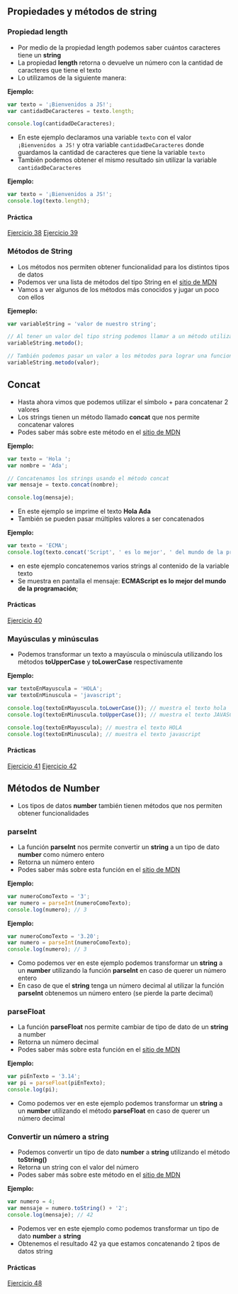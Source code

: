 ## Propiedades y métodos de string
### Propiedad length
* Por medio de la propiedad length podemos saber cuántos caracteres tiene un **string**
* La propiedad **length** retorna o devuelve un número con la cantidad de caracteres que tiene el texto
* Lo utilizamos de la siguiente manera:

**Ejemplo:**
```js
var texto = '¡Bienvenidos a JS!';
var cantidadDeCaracteres = texto.length;

console.log(cantidadDeCaracteres);
```

* En este ejemplo declaramos una variable `texto` con el valor `¡Bienvenidos a JS!` y otra variable `cantidadDeCaracteres` donde guardamos la cantidad de caracteres que tiene la variable `texto`
* También podemos obtener el mismo resultado sin utilizar la variable `cantidadDeCaracteres`

**Ejemplo:**
```js
var texto = '¡Bienvenidos a JS!';
console.log(texto.length);
```

#### Práctica
[Ejercicio 38](./ejercicios/ej38.md)
[Ejercicio 39](./ejercicios/ej39.md)

### Métodos de String
* Los métodos nos permiten obtener funcionalidad para los distintos tipos de datos
* Podemos ver una lista de métodos del tipo String en el [sitio de MDN](https://developer.mozilla.org/es/docs/Web/JavaScript/Referencia/Objetos_globales/String)
* Vamos a ver algunos de los métodos más conocidos y jugar un poco con ellos

**Ejemeplo:**
```js
var variableString = 'valor de nuestro string';

// Al tener un valor del tipo string podemos llamar a un método utilizando un punto (como con la propiedad length) y paréntesis ()
variableString.metodo();

// También podemos pasar un valor a los métodos para lograr una funcionalidad específica
variableString.metodo(valor);
```

## Concat
* Hasta ahora vimos que podemos utilizar el símbolo + para concatenar 2 valores
* Los strings tienen un método llamado **concat** que nos permite concatenar valores
* Podes saber más sobre este método en el [sitio de MDN](https://developer.mozilla.org/es/docs/Web/JavaScript/Referencia/Objetos_globales/String/concat)

**Ejemplo:**
```js
var texto = 'Hola ';
var nombre = 'Ada';

// Concatenamos los strings usando el método concat
var mensaje = texto.concat(nombre);

console.log(mensaje);
```

* En este ejemplo se imprime el texto **Hola Ada**
* También se pueden pasar múltiples valores a ser concatenados

**Ejemplo:**
```js
var texto = 'ECMA';
console.log(texto.concat('Script', ' es lo mejor', ' del mundo de la programación'));
```
* en este ejemplo concatenemos varios strings al contenido de la variable texto
* Se muestra en pantalla el mensaje: **ECMAScript es lo mejor del mundo de la programación**;

#### Prácticas
[Ejercicio 40](./ejercicios/ej40.md)

### Mayúsculas y minúsculas
* Podemos transformar un texto a mayúscula o minúscula utilizando los métodos **toUpperCase** y **toLowerCase** respectivamente

**Ejemplo:**
```js
var textoEnMayuscula = 'HOLA';
var textoEnMinuscula = 'javascript';

console.log(textoEnMayuscula.toLowerCase()); // muestra el texto hola
console.log(textoEnMinuscula.toUpperCase()); // muestra el texto JAVASCRIPT

console.log(textoEnMayuscula); // muestra el texto HOLA
console.log(textoEnMinuscula); // muestra el texto javascript
```
#### Prácticas
[Ejercicio 41](./ejercicios/ej41.md)
[Ejercicio 42](./ejercicios/ej42.md)

## Métodos de Number
* Los tipos de datos **number** también tienen métodos que nos permiten obtener funcionalidades

### parseInt
* La función **parseInt** nos permite convertir un **string** a un tipo de dato **number** como número entero
* Retorna un número entero
* Podes saber más sobre esta función en el [sitio de MDN](https://developer.mozilla.org/es/docs/Web/JavaScript/Referencia/Objetos_globales/parseInt)

**Ejemplo:**
```js
var numeroComoTexto = '3';
var numero = parseInt(numeroComoTexto);
console.log(numero); // 3
```

**Ejemplo:**
```js
var numeroComoTexto = '3.20';
var numero = parseInt(numeroComoTexto);
console.log(numero); // 3
```

* Como podemos ver en este ejemplo podemos transformar un **string** a un **number** utilizando la función **parseInt** en caso de querer un número entero
* En caso de que el **string** tenga un número decimal al utilizar la función **parseInt** obtenemos un número entero (se pierde la parte decimal)

### parseFloat
* La función **parseFloat** nos permite cambiar de tipo de dato de un **string** a number
* Retorna un número decimal
* Podes saber más sobre esta función en el [sitio de MDN](https://developer.mozilla.org/es/docs/Web/JavaScript/Referencia/Objetos_globales/parseFloat)

**Ejemplo:**
```js
var piEnTexto = '3.14';
var pi = parseFloat(piEnTexto);
console.log(pi);
```

* Como podemos ver en este ejemplo podemos transformar un **string** a un **number** utilizando el método **parseFloat** en caso de querer un número decimal

### Convertir un número a string
* Podemos convertir un tipo de dato **number** a **string** utilizando el método **toString()**
* Retorna un string con el valor del número
* Podes saber más sobre este método en el [sitio de MDN](https://developer.mozilla.org/en-US/docs/Web/JavaScript/Reference/Global_Objects/Number/toString)

**Ejemplo:**
```js
var numero = 4;
var mensaje = numero.toString() + '2';
console.log(mensaje); // 42
```

* Podemos ver en este ejemplo como podemos transformar un tipo de dato **number** a **string**
* Obtenemos el resultado 42 ya que estamos concatenando 2 tipos de datos string

#### Prácticas
[Ejercicio 48](./ejercicios/ej48.md)
